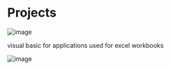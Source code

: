 # Projects

![image](https://user-images.githubusercontent.com/96118395/175587956-c25c09c3-8371-4b7a-b841-34106bb77b67.png)

visual basic for applications used for excel workbooks

![image](https://user-images.githubusercontent.com/96118395/175592205-ce1abbba-c122-4d5e-bce6-0e03f4c04253.png)


